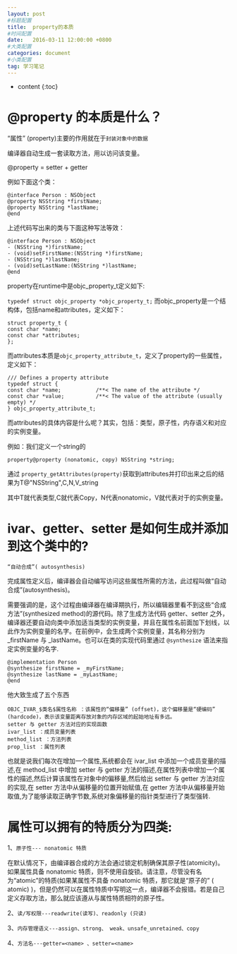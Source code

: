 ```yaml
---
layout: post
#标题配置
title:  property的本质
#时间配置
date:   2016-03-11 12:00:00 +0800
#大类配置
categories: document
#小类配置
tag: 学习笔记
---
```


* content
{:toc}


@property 的本质是什么？
====
“属性” (property)主要的作用就在于`封装对象中的数据`

编译器自动生成一套读取方法，用以访问该变量。

@property = setter + getter

例如下面这个类：

```
@interface Person : NSObject
@property NSString *firstName;
@property NSString *lastName;
@end
```
上述代码写出来的类与下面这种写法等效：

```
@interface Person : NSObject
- (NSString *)firstName;
- (void)setFirstName:(NSString *)firstName;
- (NSString *)lastName;
- (void)setLastName:(NSString *)lastName;
@end
```
property在runtime中是objc_property_t定义如下:

`typedef struct objc_property *objc_property_t;`
而objc_property是一个结构体，包括name和attributes，定义如下：

```
struct property_t {
const char *name;
const char *attributes;
};
```
而attributes本质是`objc_property_attribute_t`，定义了property的一些属性，定义如下：

```
/// Defines a property attribute
typedef struct {
const char *name;           /**< The name of the attribute */
const char *value;          /**< The value of the attribute (usually empty) */
} objc_property_attribute_t;
```
而attributes的具体内容是什么呢？其实，包括：类型，原子性，内存语义和对应的实例变量。

例如：我们定义一个string的

`property@property (nonatomic, copy) NSString *string;`

通过 `property_getAttributes(property)`获取到attributes并打印出来之后的结果为T@"NSString",C,N,V_string

其中T就代表类型,C就代表Copy，N代表nonatomic，V就代表对于的实例变量。

ivar、getter、setter 是如何生成并添加到这个类中的?
===

```
“自动合成”( autosynthesis)
```
完成属性定义后，编译器会自动编写访问这些属性所需的方法，此过程叫做“自动合成”(autosynthesis)。

需要强调的是，这个过程由编译器在编译期执行，所以编辑器里看不到这些“合成方法”(synthesized method)的源代码。除了生成方法代码 getter、setter 之外，编译器还要自动向类中添加适当类型的实例变量，并且在属性名前面加下划线，以此作为实例变量的名字。在前例中，会生成两个实例变量，其名称分别为 _firstName 与 _lastName。也可以在类的实现代码里通过 `@synthesize` 语法来指定实例变量的名字.

```
@implementation Person
@synthesize firstName = _myFirstName;
@synthesize lastName = _myLastName;
@end
```
他大致生成了五个东西

```
OBJC_IVAR_$类名$属性名称 ：该属性的“偏移量” (offset)，这个偏移量是“硬编码” (hardcode)，表示该变量距离存放对象的内存区域的起始地址有多远。
setter 与 getter 方法对应的实现函数
ivar_list ：成员变量列表
method_list ：方法列表
prop_list ：属性列表
```
也就是说我们每次在增加一个属性,系统都会在 ivar_list 中添加一个成员变量的描述,在 method_list 中增加 setter 与 getter 方法的描述,在属性列表中增加一个属性的描述,然后计算该属性在对象中的偏移量,然后给出 setter 与 getter 方法对应的实现,在 setter 方法中从偏移量的位置开始赋值,在 getter 方法中从偏移量开始取值,为了能够读取正确字节数,系统对象偏移量的指针类型进行了类型强转.

属性可以拥有的特质分为四类:
====
1、`原子性--- nonatomic 特质`

在默认情况下，由编译器合成的方法会通过锁定机制确保其原子性(atomicity)。如果属性具备 nonatomic 特质，则不使用自旋锁。请注意，尽管没有名为“atomic”的特质(如果某属性不具备 nonatomic 特质，那它就是“原子的” ( atomic) )，但是仍然可以在属性特质中写明这一点，编译器不会报错。若是自己定义存取方法，那么就应该遵从与属性特质相符的原子性。

2、`读/写权限---readwrite(读写)、readonly (只读)`

3、`内存管理语义---assign、strong、 weak、unsafe_unretained、copy`

4、`方法名---getter=<name> 、setter=<name>`


